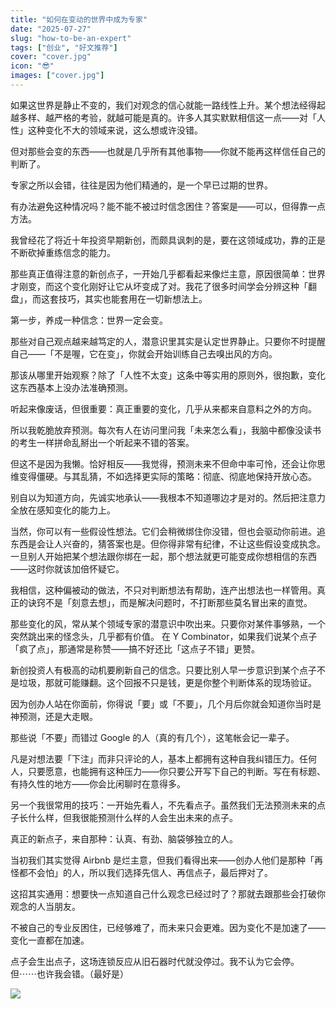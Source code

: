 ```yaml
---
title: "如何在变动的世界中成为专家"
date: "2025-07-27"
slug: "how-to-be-an-expert"
tags: ["创业", "好文推荐"]
cover: "cover.jpg"
icon: "😎"
images: ["cover.jpg"]
---
```

如果这世界是静止不变的，我们对观念的信心就能一路线性上升。某个想法经得起越多样、越严格的考验，就越可能是真的。许多人其实默默相信这一点——对「人性」这种变化不大的领域来说，这么想或许没错。



但对那些会变的东西——也就是几乎所有其他事物——你就不能再这样信任自己的判断了。



专家之所以会错，往往是因为他们精通的，是一个早已过期的世界。



有办法避免这种情况吗？能不能不被过时信念困住？答案是——可以，但得靠一点方法。



我曾经花了将近十年投资早期新创，而颇具讽刺的是，要在这领域成功，靠的正是不断砍掉重练信念的能力。



那些真正值得注意的新创点子，一开始几乎都看起来像烂主意，原因很简单：世界才刚变，而这个变化刚好让它从坏变成了对。我花了很多时间学会分辨这种「翻盘」，而这套技巧，其实也能套用在一切新想法上。



第一步，养成一种信念：世界一定会变。



那些对自己观点越来越笃定的人，潜意识里其实是认定世界静止。只要你不时提醒自己——「不是喔，它在变」，你就会开始训练自己去嗅出风的方向。



那该从哪里开始观察？除了「人性不太变」这条中等实用的原则外，很抱歉，变化这东西基本上没办法准确预测。



听起来像废话，但很重要：真正重要的变化，几乎从来都来自意料之外的方向。



所以我乾脆放弃预测。每次有人在访问里问我「未来怎么看」，我脑中都像没读书的考生一样拼命乱掰出一个听起来不错的答案。



但这不是因为我懒。恰好相反——我觉得，预测未来不但命中率可怜，还会让你思维变得僵硬。与其乱猜，不如选择更实际的策略：彻底、彻底地保持开放心态。



别自以为知道方向，先诚实地承认——我根本不知道哪边才是对的。然后把注意力全放在感知变化的能力上。



当然，你可以有一些假设性想法。它们会稍微绑住你没错，但也会驱动你前进。追东西是会让人兴奋的，猜答案也是。但你得非常有纪律，不让这些假设变成执念。
一旦别人开始把某个想法跟你绑在一起，那个想法就更可能变成你想相信的东西——这时你就该加倍怀疑它。



我相信，这种偏被动的做法，不只对判断想法有帮助，连产出想法也一样管用。真正的诀窍不是「刻意去想」，而是解决问题时，不打断那些莫名冒出来的直觉。



那些变化的风，常从某个领域专家的潜意识中吹出来。只要你对某件事够熟，一个突然跳出来的怪念头，几乎都有价值。
在 Y Combinator，如果我们说某个点子「疯了点」，那通常是称赞——搞不好还比「这点子不错」更赞。



新创投资人有极高的动机要刷新自己的信念。只要比别人早一步意识到某个点子不是垃圾，那就可能赚翻。这个回报不只是钱，更是你整个判断体系的现场验证。



因为创办人站在你面前，你得说「要」或「不要」，几个月后你就会知道你当时是神预测，还是大走眼。



那些说「不要」而错过 Google 的人（真的有几个），这笔帐会记一辈子。



凡是对想法要「下注」而非只评论的人，基本上都拥有这种自我纠错压力。任何人，只要愿意，也能拥有这种压力——你只要公开写下自己的判断。写在有标题、有持久性的地方——你会比闲聊时在意得多。



另一个我很常用的技巧：一开始先看人，不先看点子。虽然我们无法预测未来的点子长什么样，但我很能预测什么样的人会生出未来的点子。



真正的新点子，来自那种：认真、有劲、脑袋够独立的人。



当初我们其实觉得 Airbnb 是烂主意，但我们看得出来——创办人他们是那种「再怪都不会怕」的人，所以我们选择先信人、再信点子，最后押对了。



这招其实通用：想要快一点知道自己什么观念已经过时了？那就去跟那些会打破你观念的人当朋友。



不被自己的专业反困住，已经够难了，而未来只会更难。因为变化不是加速了——变化一直都在加速。



点子会生出点子，这场连锁反应从旧石器时代就没停过。我不认为它会停。
但⋯⋯也许我会错。（最好是）




![](https://prod-files-secure.s3.us-west-2.amazonaws.com/112d0858-5090-4d34-a606-b75eb8d65fd2/46476355-9cf3-4e99-9b7a-3531bc426380/1000202064.png?X-Amz-Algorithm=AWS4-HMAC-SHA256&X-Amz-Content-Sha256=UNSIGNED-PAYLOAD&X-Amz-Credential=ASIAZI2LB466S64SSL42%2F20251009%2Fus-west-2%2Fs3%2Faws4_request&X-Amz-Date=20251009T152153Z&X-Amz-Expires=3600&X-Amz-Security-Token=IQoJb3JpZ2luX2VjED8aCXVzLXdlc3QtMiJHMEUCIAcvhRbUeFu4U%2B057rigOWfRbxfdBGXBplz1rrsMGWvOAiEAggKZUdErTRald3KFvcQ50MaX30RU5ga4PKr3g%2BG6KboqiAQI2P%2F%2F%2F%2F%2F%2F%2F%2F%2F%2FARAAGgw2Mzc0MjMxODM4MDUiDL28oKvtddglpQ6DQircAxvH4%2Fe0mteVDAA3X1RglPgVf9eIyyI1W%2Bw%2FZPQoOnDuP%2FW47QyaFOx4dI6AljLf0VvIIwPjAVIxdjSwyhMLfZe3bu0e0N0G%2BKhuwuSFyye7PPgqR72tNT4MkTU6Rk54E05CBRn3LBY8uUpDFI4r7bAIEzFtsZ7ZY1t9gsomMvaTOXrRlMahE4Jsr8OTIVohJ7KOhYQDcOEQZzIJaBy%2BRqP42VBtE%2FnTBEUqV7f%2FWwd7G34ig4k4SklGSAtxKFuVaNes2ZLONiHSqwJlSGjz%2FtLcyazgrfOkzO7KoFzhopUi5852z52FsiXts4fLu0AY0NTdqSy1ptryL%2Fk594EqJufVQU8WKjCYRpDOhO692i8qAN9TX2lUm4q4GMjwHQdjU64QvzAIFsEitgvSVGvrcLWCU2is3mDypouNNDLRJhbX8NTj0N2PkuyrQ%2FJY11PxgPFxE8XDEN0P0dSjZi11cCwVml8aeTGb2uxjsC%2BGGnrAZPU1jNSosIAzTgHTTVkCniQQLtwiK6YL08G4X2nl5iQgY%2BuCBIzeuWuUkdZS7mfKriD4VcxJ6TMFqBoxfdag2d2SY6neoa23Sieugtd7iqboS7vnzsCWyH6WRe4IJjY6AqnKs8rkO3bFYiLKMMmTn8cGOqUBx2sgnN87eH%2F%2F8Q1xb5HgLo6wYY6iYgMCFswuHOKmxy%2FjCTPv5NQ2tboaOEqPHWQGhin0H%2BStcmhG4ieO5s5taIm0lmR92EsGn2lzpBYhFfAj6YFmcIZj8MyeNOAF4ErmFJI6LeR6DzU9MkYfQLxH4qq2grwve6gU6FhwHOROi1OrqPG%2B9KFywuQxxxRvBR364PNDFFJe2bWPlzjPGP%2BfAM3oTjmC&X-Amz-Signature=4924d4628b2fd35db9335a36b702172a47f9902884233581fd0796d52e34248c&X-Amz-SignedHeaders=host&x-amz-checksum-mode=ENABLED&x-id=GetObject)

